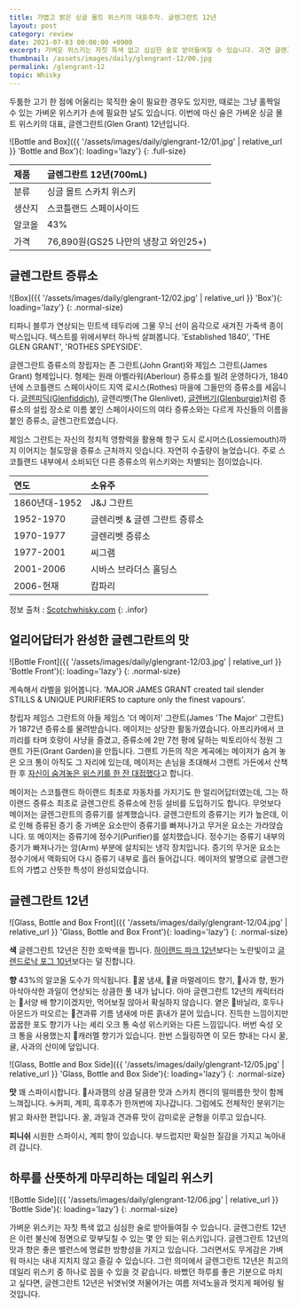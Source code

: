 ```yaml
---
title: 가볍고 밝은 싱글 몰트 위스키의 대표주자. 글렌그란트 12년
layout: post
category: review
date: 2021-07-03 00:00:00 +0900
excerpt: 가벼운 위스키는 자칫 특색 없고 심심한 술로 받아들여질 수 있습니다. 과연 글렌그란트 12년은 이 불신에서 자유로울 수 있을까요?
thumbnail: /assets/images/daily/glengrant-12/00.jpg
permalink: /glengrant-12
topic: Whisky
---
```


두툼한 고기 한 점에 어울리는 묵직한 술이 필요한 경우도 있지만, 때로는 그냥 홀짝일 수 있는 가벼운 위스키가 손에 필요한 날도 있습니다. 이번에 마신 술은 가벼운 싱글 몰트 위스키의 대표, 글렌그란트(Glen Grant) 12년입니다.

![Bottle and Box]({{ '/assets/images/daily/glengrant-12/01.jpg' | relative_url }} 'Bottle and Box'){: loading='lazy'}
{: .full-size}

|제품|글렌그란트 12년(700mL)|
|:---|:---|
|분류|싱글 몰트 스카치 위스키|
|생산지|스코틀랜드 스페이사이드|
|알코올|43%|
|가격|76,890원(GS25 나만의 냉장고 와인25+)|

## 글렌그란트 증류소

![Box]({{ '/assets/images/daily/glengrant-12/02.jpg' | relative_url }} 'Box'){: loading='lazy'}
{: .normal-size}

티파니 블루가 연상되는 민트색 테두리에 그물 무늬 선이 음각으로 새겨진 가죽색 종이 박스입니다. 텍스트를 위에서부터 하나씩 살펴봅니다. 'Established 1840', 'THE GLEN GRANT', 'ROTHES SPEYSIDE'.

글렌그란트 증류소의 창립자는 존 그란트(John Grant)와 제임스 그란트(James Grant) 형제입니다. 형제는 원래 아벨라워(Aberlour) 증류소를 빌려 운영하다가, 1840년에 스코틀랜드 스페이사이드 지역 로시스(Rothes) 마을에 그들만의 증류소를 세웁니다. <a title='매거진 입맛 - 4시에 마신다면 3시부터 행복할거야. 글렌피딕 15년' href='/glenfiddich-solera' target='_blank' rel='noopener'>글렌피딕(Glenfiddich)</a>, 글렌리벳(The Glenlivet), <a title='매거진 입맛 - 발렌타인의 즐거운 변신. 발렌타인 싱글 몰트 글렌버기 12년' href='/glenburgie-12' target='_blank' rel='noopener'>글렌버기(Glenburgie)</a>처럼 증류소의 설립 장소로 이름 붙인 스페이사이드의 여타 증류소와는 다르게 자신들의 이름을 붙인 증류소, 글렌그란트였습니다.

제임스 그란트는 자신의 정치적 영향력을 활용해 항구 도시 로시머스(Lossiemouth)까지 이어지는 철도망을 증류소 근처까지 잇습니다. 자연히 수출량이 늘었습니다. 주로 스코틀랜드 내부에서 소비되던 다른 증류소의 위스키와는 차별되는 점이었습니다.

|연도|소유주|
|:---|:---|
|1860년대-1952|J&J 그란트|
|1952-1970|글렌리벳 & 글렌 그란트 증류소|
|1970-1977|글렌리벳 증류소|
|1977-2001|씨그램|
|2001-2006|시바스 브라더스 홀딩스|
|2006-현재|캄파리|

정보 출처 : <a title='Scotch Whisky - Glen Grant' href='https://scotchwhisky.com/whiskypedia/1844/glen-grant/' target='_blank' rel='noopener'>Scotchwhisky.com</a>
{: .infor}

## 얼리어답터가 완성한 글렌그란트의 맛

![Bottle Front]({{ '/assets/images/daily/glengrant-12/03.jpg' | relative_url }} 'Bottle Front'){: loading='lazy'}
{: .normal-size}

계속해서 라벨을 읽어봅니다. 'MAJOR JAMES GRANT created tail slender STILLS & UNIQUE PURIFIERS to capture only the finest vapours'.

창립자 제임스 그란트의 아들 제임스 '더 메이저' 그란트(James 'The Major' 그란트)가 1872년 증류소를 물려받습니다. 메이저는 상당한 활동가였습니다. 아프리카에서 코끼리를 타며 호랑이 사냥을 즐겼고, 증류소에 2만 7천 평에 달하는 빅토리아식 정원 그랜트 가든(Grant Garden)을 만듭니다. 그랜트 가든의 작은 계곡에는 메이저가 숨겨 놓은 오크 통이 아직도 그 자리에 있는데, 메이저는 손님을 초대해서 그랜트 가든에서 산책한 후 <a title='유성운 - 글렌 그랜트(Glen Grant) 증류소' href='https://blog.naver.com/nebula21/100096481025' target='_blank' rel='noopener'>자신이 숨겨놓은 위스키를 한 잔 대접했다</a>고 합니다.

메이저는 스코틀랜드 하이랜드 최초로 자동차를 가지기도 한 얼리어답터였는데, 그는 하이랜드 증류소 최초로 글렌그란트 증류소에 전등 설비를 도입하기도 합니다. 무엇보다 메이저는 글렌그란트의 증류기를 설계했습니다. 글렌그란트의 증류기는 키가 높은데, 이로 인해 증류된 증기 중 가벼운 요소만이 증류기를 빠져나가고 무거운 요소는 가라앉습니다. 또 메이저는 증류기에 정수기(Purifier)를 설치했습니다. 정수기는 증류기 내부의 증기가 빠져나가는 암(Arm) 부분에 설치되는 냉각 장치입니다. 증기의 무거운 요소는 정수기에서 액화되어 다시 증류기 내부로 흘러 들어갑니다. 메이저의 발명으로 글렌그란트의 가볍고 산뜻한 특성이 완성되었습니다.

## 글렌그란트 12년

![Glass, Bottle and Box Front]({{ '/assets/images/daily/glengrant-12/04.jpg' | relative_url }} 'Glass, Bottle and Box Front'){: loading='lazy'}
{: .normal-size}

**색** 글렌그란트 12년은 진한 호박색을 띕니다. <a title='매거진 입맛 - 한 모음에 꽉 찬 화려함. 하이랜드 파크 12년' href='/highland-park-12' target='_blank' rel='noopener'>하이랜드 파크 12년</a>보다는 노란빛이고 <a title='매거진 입맛 - 다이어트한 셰리 위스키. 글렌드로낙 포그 10년' href='/glendronach-forgue' target='_blank' rel='noopener'>글렌드로낙 포그 10년</a>보다는 덜 진합니다.

**향** 43%의 알코올 도수가 의식됩니다. 🍯꿀 냄새, 🍊귤 마멀레이드 향기, 🍎사과 향, 뭔가 아삭아삭한 과일이 연상되는 상큼한 풀 내가 납니다. 아마 글렌그란트 12년의 캐릭터라는 🍐서양 배 향기이겠지만, 먹어보질 않아서 확실하지 않습니다. 옅은 🍦바닐라, 호두나 아몬드가 떠오르는 🥜견과류 기름 냄새에 마른 흙내가 묻어 있습니다. 진득한 느낌이지만 꿉꿉한 포도 향기가 나는 셰리 오크 통 숙성 위스키와는 다른 느낌입니다. 버번 숙성 오크 통을 사용했는지 🍬캐러멜 향기가 있습니다. 한번 스월링하면 이 모든 향내는 다시 꿀, 귤, 사과의 산미에 덮입니다.

![Glass, Bottle and Box Side]({{ '/assets/images/daily/glengrant-12/05.jpg' | relative_url }} 'Glass, Bottle and Box Side'){: loading='lazy'}
{: .normal-size}

**맛** 꽤 스파이시합니다. 🍎사과잼의 상큼 달큼한 맛과 스카치 캔디의 떨떠름한 맛이 함께 느껴집니다. ☕커피, 계피, 흑후추가 한꺼번에 지나갑니다. 그럼에도 전체적인 분위기는 밝고 화사한 편입니다. 꿀, 과일과 견과류 맛이 감미로운 균형을 이루고 있습니다.

**피니쉬** 시원한 스파이시, 계피 향이 있습니다. 부드럽지만 확실한 질감을 가지고 녹아내려 갑니다.

## 하루를 산뜻하게 마무리하는 데일리 위스키

![Bottle Side]({{ '/assets/images/daily/glengrant-12/06.jpg' | relative_url }} 'Bottle Side'){: loading='lazy'}
{: .normal-size}

가벼운 위스키는 자칫 특색 없고 심심한 술로 받아들여질 수 있습니다. 글렌그란트 12년은 이런 불신에 정면으로 맞부딪칠 수 있는 몇 안 되는 위스키입니다. 글렌그란트 12년의 맛과 향은 좋은 밸런스에 명료한 방향성을 가지고 있습니다. 그러면서도 무게감은 가벼워 마시는 내내 지치지 않고 즐길 수 있습니다. 그런 의미에서 글렌그란트 12년은 최고의 데일리 위스키 중 하나로 꼽을 수 있을 것 같습니다. 바빴던 하루를 좋은 기분으로 마치고 싶다면, 글렌그란트 12년은 뉘엿뉘엿 저물어가는 여름 저녁노을과 멋지게 페어링 될 것입니다.